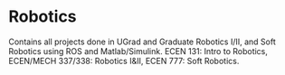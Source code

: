 # Robotics
Contains all projects done in UGrad and Graduate Robotics I/II, and Soft Robotics using ROS and Matlab/Simulink. ECEN 131: Intro to Robotics, ECEN/MECH 337/338: Robotics I&II, ECEN 777: Soft Robotics.
